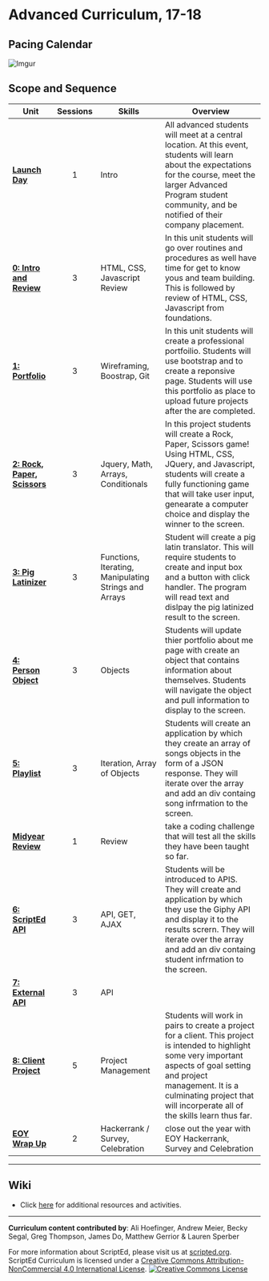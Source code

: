 # Advanced Curriculum, 17-18

## Pacing Calendar
![Imgur](http://i.imgur.com/nDHrZy0.png)

## Scope and Sequence

| Unit  | Sessions | Skills | Overview|
|-------|:-------:|------|------|
| [**Launch Day**](units/launch) | 1  | Intro | All advanced students will meet at a central location. At this event, students will learn about the expectations for the course, meet the larger Advanced Program student community, and be notified of their company placement.|
| [**0: Intro and Review**](units/unit0)| 3 | HTML, CSS, Javascript Review | In this unit students will go over routines and procedures as well have time for get to know yous and team building. This is followed by review of HTML, CSS, Javascript from foundations. |
| [**1: Portfolio**](units/unit1) | 3 | Wireframing, Boostrap, Git  | In this unit students will create a professional portfoilio. Students will use bootstrap and to create a reponsive page. Students will use this portfolio as place to upload future projects after the are completed. |
| [**2: Rock, Paper, Scissors**](units/unit2) | 3 | Jquery, Math, Arrays, Conditionals|In this project students will create a Rock, Paper, Scissors game! Using HTML, CSS, JQuery, and Javascript, students will create a fully functioning game that will take user input, genearate a computer choice and display the winner to the screen.|
| [**3: Pig Latinizer**](units/unit3) | 3 | Functions, Iterating, Manipulating Strings and Arrays| Student will create a pig latin translator. This will require students to create and input box and a button with click handler. The program will read text and dislpay the pig latinized result to the screen. |
| [**4: Person Object**](units/unit4) | 3 | Objects | Students will update thier portfolio about me page with create an object that contains information about themselves. Students will navigate the object and pull information to display to the screen.   |
| [**5: Playlist**](units/unit5) | 3 | Iteration, Array of Objects | Students will create an application by which they create an array of songs objects in the form of a JSON response. They will iterate over the array and add an div containg song infrmation to the screen.|
| [**Midyear Review**](units/mid) | 1 | Review | take a coding challenge that will test all the skills they have been taught so far.|
| [**6: ScriptEd  API**](units/unit6) | 3 | API, GET, AJAX  | Students will be introduced to APIS. They will create and application by which they use the Giphy API and display it to the results scrern. They will iterate over the array and add an div containg student infrmation to the screen.  |
| [**7: External API**](units/unit7)| 3 | API | |
| [**8: Client Project**](units/unit8) | 5 | Project Management | Students will work in pairs to create a project for a client. This project is intended to highlight some very important aspects of goal setting and project management. It is a culminating project that will incorperate all of the skills learn thus far. |
| [**EOY Wrap Up**](units/eoy) | 2 | Hackerrank / Survey, Celebration | close out the year with EOY Hackerrank, Survey and Celebration|

----
## Wiki

* Click [here](https://github.com/ScriptEdcurriculum/curriculum17-18/wiki/2:-Advanced) for additional resources and activities.

----
**Curriculum content contributed by**: Ali Hoefinger, Andrew Meier, Becky Segal, Greg Thompson, James Do, Matthew Gerrior & Lauren Sperber

For more information about ScriptEd, please visit us at [scripted.org](https://www.scripted.org). 
<br>
ScriptEd Curriculum is licensed under a <a rel="license" href="http://creativecommons.org/licenses/by-nc/4.0/">Creative Commons Attribution-NonCommercial 4.0 International License</a>. 
<a rel="license" href="http://creativecommons.org/licenses/by-nc/4.0/"><img alt="Creative Commons License" style="border-width:0" src="https://i.creativecommons.org/l/by-nc/4.0/88x31.png" /></a>
